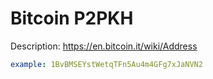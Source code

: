 # Bitcoin P2PKH

Description: https://en.bitcoin.it/wiki/Address

```yaml
example: 1BvBMSEYstWetqTFn5Au4m4GFg7xJaNVN2
```
